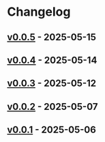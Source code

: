 # Changelog

## [v0.0.5](https://github.com/upamune/duckdb-hybrid-doc-search/compare/v0.0.4...v0.0.5) - 2025-05-15

## [v0.0.4](https://github.com/upamune/duckdb-hybrid-doc-search/compare/v0.0.3...v0.0.4) - 2025-05-14

## [v0.0.3](https://github.com/upamune/duckdb-hybrid-doc-search/compare/v0.0.2...v0.0.3) - 2025-05-12

## [v0.0.2](https://github.com/upamune/duckdb-hybrid-doc-search/compare/v0.0.1...v0.0.2) - 2025-05-07

## [v0.0.1](https://github.com/upamune/duckdb-hybrid-doc-search/commits/v0.0.1) - 2025-05-06
